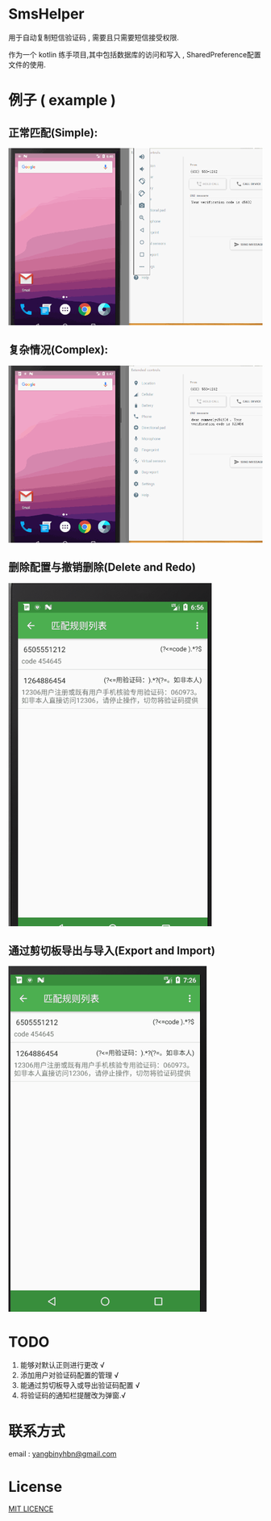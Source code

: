 # SmsHelper

  用于自动复制短信验证码 , 需要且只需要短信接受权限. 

  作为一个 kotlin 练手项目,其中包括数据库的访问和写入 , SharedPreference配置文件的使用.



# 例子 ( example )
## 正常匹配(Simple):
![simple](/images/simple.gif)
## 复杂情况(Complex):
![complex](/images/complex.gif)
## 删除配置与撤销删除(Delete and Redo)
![complex](/images/delete.gif)
## 通过剪切板导出与导入(Export and Import)
![complex](/images/exportAndImport.gif)

# TODO
1. 能够对默认正则进行更改  √
2. 添加用户对验证码配置的管理 √
3. 能通过剪切板导入或导出验证码配置 √
4. 将验证码的通知栏提醒改为弹窗.√

# 联系方式
 email : yangbinyhbn@gmail.com

# License
[MIT LICENCE](Licence)
